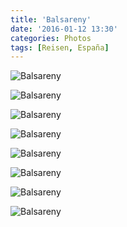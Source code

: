 ```yaml
---
title: 'Balsareny'
date: '2016-01-12 13:30'
categories: Photos
tags: [Reisen, España]
---
```


<div class='preview'><img src='{{urls.media}}/BalsarenyOK.jpg' alt='Balsareny'></div>

<a id='10d41ef4fd108e23937c09743dc24535-800'></a>![Balsareny]({{urls.media}}/10d41ef4fd108e23937c09743dc24535-800.jpg 'Замок Балсарени')

<a id='4a6cbbb35577dfeed530327776b6e198-800'></a>![Balsareny]({{urls.media}}/4a6cbbb35577dfeed530327776b6e198-800.jpg 'На дверях объявление: экскурсии по замку каждую субботу в пять')

<a id='d012d7af23a931d53f32277bf1ed6e47-800'></a>![Balsareny]({{urls.media}}/d012d7af23a931d53f32277bf1ed6e47-800.jpg 'Внутри должно быть довольно сумрачно')

<a id='6c87d755e2e4af645abb958066daa18a-800'></a>![Balsareny]({{urls.media}}/6c87d755e2e4af645abb958066daa18a-800.jpg 'Окон почти нет')

<a id='1851de6db4a0a30155167a12cb11d94a-800'></a>![Balsareny]({{urls.media}}/1851de6db4a0a30155167a12cb11d94a-800.jpg 'А те, что есть — не сказать, чтобы впускали довольно света')

<a id='7baf20de2056b1114ac7f97409877b74-800'></a>![Balsareny]({{urls.media}}/7baf20de2056b1114ac7f97409877b74-800.jpg 'Рядышком, как полагается, часовенка')

<a id='09a583e7b2912103d003e917a5390ba4-800'></a>![Balsareny]({{urls.media}}/09a583e7b2912103d003e917a5390ba4-800.jpg 'Внушительно и довольно нетипично для здешних мест')
